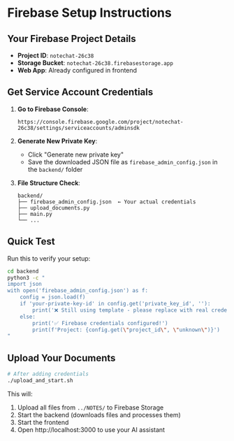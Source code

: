 # Firebase Setup Instructions

## Your Firebase Project Details

- **Project ID**: `notechat-26c38`
- **Storage Bucket**: `notechat-26c38.firebasestorage.app`
- **Web App**: Already configured in frontend

## Get Service Account Credentials

1. **Go to Firebase Console**:

   ```
   https://console.firebase.google.com/project/notechat-26c38/settings/serviceaccounts/adminsdk
   ```

2. **Generate New Private Key**:

   - Click "Generate new private key"
   - Save the downloaded JSON file as `firebase_admin_config.json` in the `backend/` folder

3. **File Structure Check**:
   ```
   backend/
   ├── firebase_admin_config.json  ← Your actual credentials
   ├── upload_documents.py
   ├── main.py
   └── ...
   ```

## Quick Test

Run this to verify your setup:

```bash
cd backend
python3 -c "
import json
with open('firebase_admin_config.json') as f:
    config = json.load(f)
    if 'your-private-key-id' in config.get('private_key_id', ''):
        print('❌ Still using template - please replace with real credentials')
    else:
        print('✅ Firebase credentials configured!')
        print(f'Project: {config.get(\"project_id\", \"unknown\")}')
"
```

## Upload Your Documents

```bash
# After adding credentials
./upload_and_start.sh
```

This will:

1. Upload all files from `../NOTES/` to Firebase Storage
2. Start the backend (downloads files and processes them)
3. Start the frontend
4. Open http://localhost:3000 to use your AI assistant
